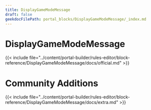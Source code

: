 ```yaml
---
title: DisplayGameModeMessage
draft: false
geekdocFilePath: portal_blocks/DisplayGameModeMessage/_index.md
---
```

# DisplayGameModeMessage
{{< include file="../content/portal-builder/rules-editor/block-reference/DisplayGameModeMessage/docs/official.md" >}}

# Community Additions

{{< include file="../content/portal-builder/rules-editor/block-reference/DisplayGameModeMessage/docs/extra.md" >}}